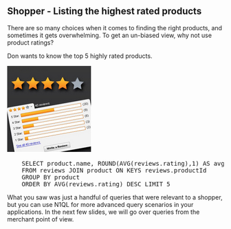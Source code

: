 ## Shopper - Listing the highest rated products

There are so many choices when it comes to finding the right products,
and sometimes it gets overwhelming. To get an un-biased view, why not
use product ratings?

Don wants to know the top 5 highly rated products. 

![ScreenShot](./images/reviews.png)

<pre id="example">
	SELECT product.name, ROUND(AVG(reviews.rating),1) AS avg_rating 
	FROM reviews JOIN product ON KEYS reviews.productId 
	GROUP BY product 
	ORDER BY AVG(reviews.rating) DESC LIMIT 5
</pre>

What you saw was just a handful of queries that were relevant to a
shopper, but you can use N1QL for more advanced query scenarios in
your applications. In the next few slides, we will go over queries
from the merchant point of view.

